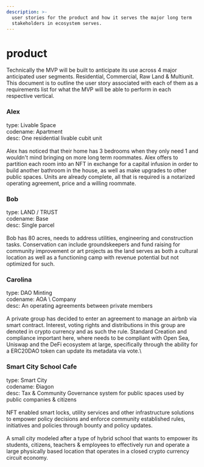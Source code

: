 ```yaml
---
description: >-
  user stories for the product and how it serves the major long term
  stakeholders in ecosystem serves.
---
```


# product

Technically the MVP will be built to anticipate its use across 4 major anticipated user segments. Residential, Commercial, Raw Land & Multiunit.  This document is to outline the user story associated with each of them as a requirements list for what the MVP will be able to perform in each respective vertical.



### Alex

type: Livable Space\
codename: Apartment\
desc: One residential livable cubit unit\
\
Alex has noticed that their home has 3 bedrooms when they only need 1 and wouldn't mind bringing on more long term roommates.  Alex offers to partition each room into an NFT in exchange for a capital infusion in order to build another bathroom in the house, as well as make upgrades to other public spaces.  Units are already complete, all that is required is a notarized operating agreement, price and a willing roommate.&#x20;

###

### Bob

type: LAND / TRUST \
codename: Base\
desc: Single parcel \
\
Bob has 80 acres, needs to address utilities, engineering and construction tasks. Conservation can include groundskeepers and fund raising for community improvement or art projects as the land serves as both a cultural location as well as a functioning camp with revenue potential but not optimized for such.



###

### Carolina

type: DAO Minting\
codename: AOA \ Company\
desc: An operating agreements between private members\
\
A private group has decided to enter an agreement to manage an airbnb via smart contract.  Interest, voting rights and distributions in this group are denoted in crypto currency and as such the rule. Standard Creation and compliance important here, where needs to be compliant with Open Sea, Uniswap and the DeFi ecosystem at large, specifically through the ability for a ERC20DAO token can update its metadata via vote.\




### Smart City School Cafe

type: Smart City\
codename: Điagon\
desc: Tax & Community Governance system for public spaces used by public companies & citizens\
\
NFT enabled smart locks, utility services and other infrastructure solutions to empower policy decisions and enforce community established rules, initiatives and policies through bounty and policy updates.\
\
A small city modeled after a type of hybrid school that wants to empower its students, citizens, teachers & employees to effectively run and operate a large physically based location that operates in a closed crypto currency circuit economy.
